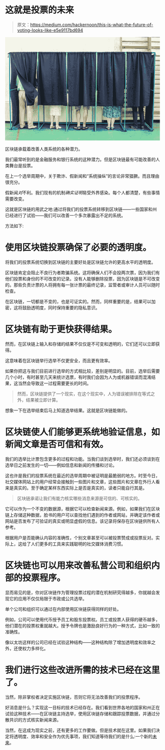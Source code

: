 # 这就是投票的未来

> 原文：<https://medium.com/hackernoon/this-is-what-the-future-of-voting-looks-like-e5e9117bd694>

![](img/0fb54f5963d19e7dac731d1c7e1fae77.png)

区块链承载着改善人类系统的各种潜力。

我们最常听到的是金融服务和银行系统的这种潜力。但是区块链最有可能改善的人类舞台是投票。

在上一个选举周期中，关于欺诈、假新闻和“系统操纵”的言论非常猖獗。而且理由很充分。

假新闻*对*不利。我们现有的机制*确实证明*易受外界感染。每个人都清楚，有些事情需要改变。

这就是区块链的用武之地:通过将我们的投票系统转移到区块链——一些国家和州已经进行了试验——我们可以改善一个多次暴露出不足的系统。

方法如下:

# 使用区块链投票确保了必要的透明度。

将我们的投票系统切换到区块链的主要好处是区块链允许的更高水平的透明度。

区块链肯定会阻止不良行为者欺骗系统。这将确保人们不会投两次票，因为我们有他们投票和身份的不可改变的记录。没有人能够删除投票，因为区块链是不可改变的。那些负责计票的人将拥有每一张计票的最终记录，监管者或审计人员可以随时检查。

在区块链，一切都是不变的，也是可证实的。然而，同样重要的是，结果可以加密，这将鼓励透明度，同时保持重要的隐私意识。

# **区块链有助于更快获得结果。**

然而，在区块链上输入和存储的结果不仅仅是不可变和透明的，它们还可以立即获得。

这意味着在区块链举行选举不仅更安全，而且更有效率。

如果你把这与我们目前进行选举的方式相比较，差别是明显的。目前，选举后需要几个小时，有时甚至几天来统计选票，有时我们会因为人为或机器错误而混淆结果，这当然会导致这一过程需要更长的时间。

> 然而，区块链提供了一个现实，在这个现实中，人为错误被排除在等式之外，结果被立即计算。

想象一下在选举结束后马上知道选举结果。这就是区块链能做的。

# **区块链使人们能够更系统地验证信息，如新闻文章是否可信和有效。**

我们的选举比计票包含更多的过程和功能。当我们谈到选举时，我们还必须谈到在选举日之前发生的一切——例如信息和新闻的传播和讨论。

这也许是我们的投票系统在最近的选举周期中被证明是最脆弱的地方。时至今日，社交媒体网站上的用户经常会接触到一些图片和文章，这些图片和文章在外行人看来是真实的。至于确定某样东西实际上是否是真实的，读者只能自行其是。

> 区块链承诺让我们有能力核实哪些消息来源是可信的、可核实的。

它可以作为一个不变的数据源，根据它可以检查新闻来源。例如，如果我们在区块链上存储这种数据，脸书的用户可以查找他们遇到的作者或网站，并确定该作者或网站是否发布了可验证的真实或明显虚假的信息。该记录将保存在区块链供所有人参考。

根据用户是否能确认内容的准确性，个别文章甚至可以被投票赞成或投票反对。实际上，这给了人们更多的工具来实践聪明的社交媒体消费习惯。

# **区块链也可以用来改善私营公司和组织内部的投票程序。**

显而易见的是，你对区块链作为管理投票过程的潜在机制研究得越多，你就越会发现它的应用不仅仅局限于市政或公共选举。

单个公司和组织可以通过在内部使用区块链获得同样的好处。

例如，公司可以使用代币授予员工和股东投票权。员工或投票人获得的硬币越多，他们潜在的投票权重就越大。授予令牌也是激励良好行为的一种方式，比如一致的准确性。

像以太坊这样的公司已经在试验这种结构——这种结构除了增加透明度和效率之外，还使权力多样化。

# **我们进行这些改进所需的技术已经在这里了。**

当然，除非掌权者决定实施区块链，否则它将无法改善我们的投票程序。

好消息是什么？实现这一目标的技术已经存在。我们看到世界各地的国家和州正在试验这种技术——在区块链主持选举，使用区块链存储和跟踪投票数据，并通过分散共识的方式核实新闻来源。

当然，在这成为现实之前，还有更多的工作要做。但是技术就在这里。如果我们决定将透明度、效率和安全作为优先事项，我们知道等待我们的是什么:一个新的[未来](https://hackernoon.com/tagged/future)。